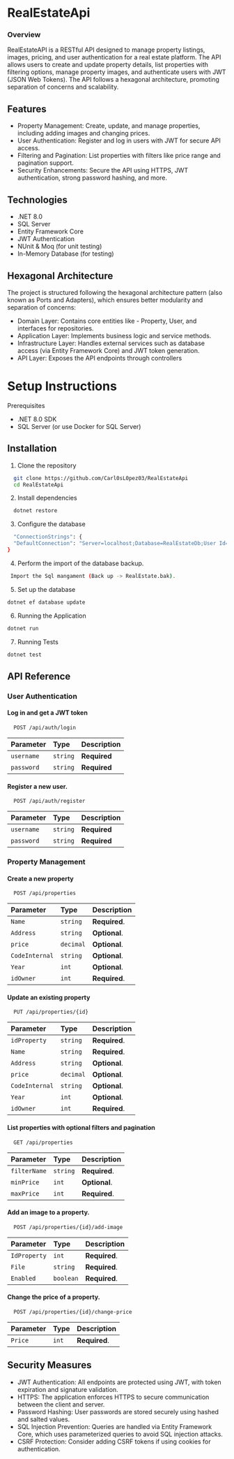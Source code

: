# RealEstateApi

### Overview

RealEstateAPI is a RESTful API designed to manage property listings, images, pricing, and user authentication for a real estate platform. The API allows users to create and update property details, list properties with filtering options, manage property images, and authenticate users with JWT (JSON Web Tokens). The API follows a hexagonal architecture, promoting separation of concerns and scalability.

## Features

- Property Management: Create, update, and manage properties, including adding images and changing prices.
- User Authentication: Register and log in users with JWT for secure API access.
- Filtering and Pagination: List properties with filters like price range and pagination support.
- Security Enhancements: Secure the API using HTTPS, JWT authentication, strong password hashing, and more.

## Technologies

- .NET 8.0
- SQL Server
- Entity Framework Core
- JWT Authentication
- NUnit & Moq (for unit testing)
- In-Memory Database (for testing)

## Hexagonal Architecture

The project is structured following the hexagonal architecture pattern (also known as Ports and Adapters), which ensures better modularity and separation of concerns:

- Domain Layer: Contains core entities like - Property, User, and interfaces for repositories.
- Application Layer: Implements business logic and service methods.
- Infrastructure Layer: Handles external services such as database access (via Entity Framework Core) and JWT token generation.
- API Layer: Exposes the API endpoints through controllers

# Setup Instructions

Prerequisites

- .NET 8.0 SDK
- SQL Server (or use Docker for SQL Server)

## Installation

1. Clone the repository

```bash
  git clone https://github.com/Carl0sL0pez03/RealEstateApi
  cd RealEstateApi
```

2. Install dependencies

```bash
  dotnet restore
```

3. Configure the database

```bash
  "ConnectionStrings": {
  "DefaultConnection": "Server=localhost;Database=RealEstateDb;User Id=yourusername;Password=yourpassword;"
}
```

4. Perform the import of the database backup.

```bash
 Import the Sql mangament (Back up -> RealEstate.bak).
```

5. Set up the database

```bash
dotnet ef database update
```

6. Running the Application

```bash
dotnet run
```

7. Running Tests

```bash
dotnet test
```

## API Reference

### User Authentication

#### Log in and get a JWT token

```http
  POST /api/auth/login
```

| Parameter  | Type     | Description  |
| :--------- | :------- | :----------- |
| `username` | `string` | **Required** |
| `password` | `string` | **Required** |

#### Register a new user.

```http
  POST /api/auth/register
```

| Parameter  | Type     | Description  |
| :--------- | :------- | :----------- |
| `username` | `string` | **Required** |
| `password` | `string` | **Required** |

### Property Management

#### Create a new property

```http
  POST /api/properties
```

| Parameter      | Type      | Description   |
| :------------- | :-------- | :------------ |
| `Name`         | `string`  | **Required**. |
| `Address`      | `string`  | **Optional**. |
| `price`        | `decimal` | **Optional**. |
| `CodeInternal` | `string`  | **Optional**. |
| `Year`         | `int`     | **Optional**. |
| `idOwner`      | `int`     | **Required**. |

#### Update an existing property

```http
  PUT /api/properties/{id}
```

| Parameter      | Type      | Description   |
| :------------- | :-------- | :------------ |
| `idProperty`   | `string`  | **Required**. |
| `Name`         | `string`  | **Required**. |
| `Address`      | `string`  | **Optional**. |
| `price`        | `decimal` | **Optional**. |
| `CodeInternal` | `string`  | **Optional**. |
| `Year`         | `int`     | **Optional**. |
| `idOwner`      | `int`     | **Required**. |

#### List properties with optional filters and pagination

```http
  GET /api/properties
```

| Parameter    | Type     | Description   |
| :----------- | :------- | :------------ |
| `filterName` | `string` | **Required**. |
| `minPrice`   | `int`    | **Optional**. |
| `maxPrice`   | `int`    | **Required**. |

#### Add an image to a property.

```http
  POST /api/properties/{id}/add-image
```

| Parameter    | Type      | Description   |
| :----------- | :-------- | :------------ |
| `IdProperty` | `int`     | **Required**. |
| `File`       | `string`  | **Required**. |
| `Enabled`    | `boolean` | **Required**. |

#### Change the price of a property.

```http
  POST /api/properties/{id}/change-price
```

| Parameter | Type  | Description   |
| :-------- | :---- | :------------ |
| `Price`   | `int` | **Required**. |

## Security Measures

- JWT Authentication: All endpoints are protected using JWT, with token expiration and signature validation.
- HTTPS: The application enforces HTTPS to secure communication between the client and server.
- Password Hashing: User passwords are stored securely using hashed and salted values.
- SQL Injection Prevention: Queries are handled via Entity Framework Core, which uses parameterized queries to avoid SQL injection attacks.
- CSRF Protection: Consider adding CSRF tokens if using cookies for authentication.
